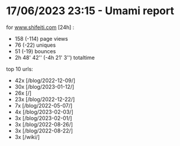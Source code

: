 # 17/06/2023 23:15 - Umami report
for www.shifeiti.com [24h] :

 - 158 (-114) page views
 - 76 (-22) uniques
 - 51 (-19) bounces
 - 2h 48' 42'' (-4h 21' 3'') totaltime


top 10 urls:
 - 42x [/blog/2022-12-09/]
 - 30x [/blog/2023-01-12/]
 - 26x [/]
 - 23x [/blog/2022-12-22/]
 - 7x [/blog/2022-05-07/]
 - 4x [/blog/2023-02-03/]
 - 3x [/blog/2023-02-01/]
 - 3x [/blog/2022-08-26/]
 - 3x [/blog/2022-08-22/]
 - 3x [/wiki/]



